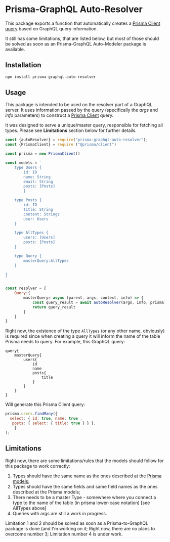# Prisma-GraphQL Auto-Resolver

This package exports a function that automatically creates a [Prisma Client query](https://www.prisma.io/docs/concepts/components/prisma-client/crud) based on GraphQL query information.

It still has some limitations, that are listed below, but most of those should be solved as soon as an Prisma-GraphQL Auto-Modeler package is available.

## Installation

```javascript
npm install prisma-graphql-auto-resolver
```

## Usage

This package is intended to be used on the resolver part of a GraphQL server. It uses information passed by the query (specifically the _args_ and _info_ parameters) to construct a [Prisma Client](https://www.prisma.io/docs/concepts/components/prisma-client) query.

It was designed to serve a unique/master query, responsible for fetching all types. Please see **Limitations** section below for further details.

```javascript
const {autoResolver} = require("prisma-graphql-auto-resolver");
const {PrismaClient} = require ("@prisma/client")

const prisma = new PrismaClient()

const models = `
    type Users {
        id: ID
        name: String
        email: String
        posts: [Posts]
        }

    type Posts {
        id: ID
        title: String
        content: Strings
        user: Users
    }

    type AllTypes {
        users: [Users]
        posts: [Posts]
    }

    type Query {
        masterQuery:AllTypes
    }

}
`

const resolver = {
    Query:{
        masterQuery= async (parent, args, context, info) => {
            const query_result = await autoResolver(args, info, prisma)
            return query_result
        }
    }
}

```

Right now, the existence of the type `AllTypes` (or any other name, obviously) is required since when creating a query it will inform the name of the table Prisma needs to query. For example, this GraphQL query:

```
query{
    masterQuery{
        users{
            id
            name
            posts{
                title
            }
        }
    }
}
```

Will generate this Prisma Client query:

```javascript
prisma.users.findMany({
  select: { id: true, name: true ,
   posts: { select: { title: true } } },
    }
);
```

## Limitations

Right now, there are some limitations/rules that the models should follow for this package to work correctly:

1. Types should have the same name as the ones described at the [Prisma models](https://www.prisma.io/docs/concepts/components/prisma-schema/data-model);
2. Types should have the same fields and same field names as the ones described at the Prisma models;
3. There needs to be a master Type - somewhere where you connect a type to the name of the table (in prisma lower-case notation) [see AllTypes above]
4. Queries with args are still a work in progress.

Limitation 1 and 2 should be solved as soon as a Prisma-to-GraphQL package is done (and I'm working on it;
Right now, there are no plans to overcome number 3;
Limitation number 4 is under work.

